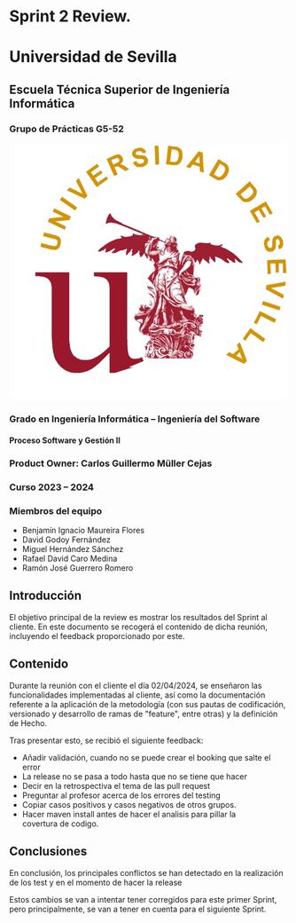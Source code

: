 # Sprint 2 Review. 

# Universidad de Sevilla   

## Escuela Técnica Superior de Ingeniería Informática

### **Grupo de Prácticas G5-52**
  
  ![Logo US](/docs/static/Logo_US.png)

### Grado en Ingeniería Informática – Ingeniería del Software 

#### Proceso Software y Gestión II
### Product Owner: Carlos Guillermo Müller Cejas
### Curso 2023 – 2024

### Miembros del equipo
- Benjamín Ignacio Maureira Flores
- David Godoy Fernández
- Miguel Hernández Sánchez
- Rafael David Caro Medina
- Ramón José Guerrero Romero

## Introducción
El objetivo principal de la review es mostrar los resultados del Sprint al cliente. En este documento se recogerá el contenido de dicha reunión, incluyendo el feedback proporcionado por este.

## Contenido
Durante la reunión con el cliente el día 02/04/2024, se enseñaron las funcionalidades implementadas al cliente, así como la documentación referente a la aplicación de la metodología (con sus pautas de codificación, versionado y desarrollo de ramas de "feature", entre otras) y la definición de Hecho.

Tras presentar esto, se recibió el siguiente feedback:
  - Añadir validación, cuando no se puede crear el booking que salte el error
  - La release no se pasa a todo hasta que no se tiene que hacer
  - Decir en la retrospectiva el tema de las pull request
  - Preguntar al profesor acerca de los errores del testing
  - Copiar casos positivos y casos negativos de otros grupos.
  - Hacer maven install antes de hacer el analisis para pillar la covertura de codigo.


## Conclusiones
En conclusión, los principales conflictos se han detectado en la realización de los test y en el momento de hacer la release

Estos cambios se van a intentar tener corregidos para este primer Sprint, pero principalmente, se van a tener en cuenta para el siguiente Sprint.
